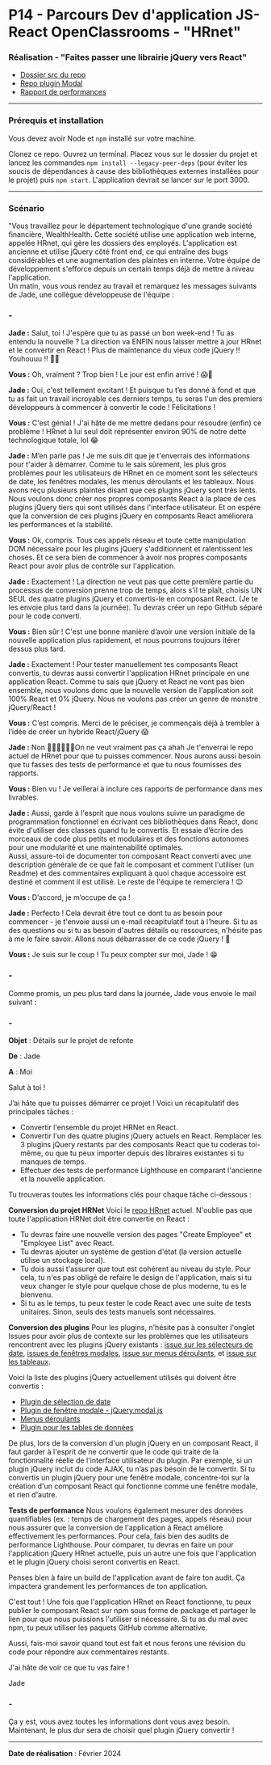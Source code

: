 ﻿# P14 - Parcours Dev d'application JS-React OpenClassrooms - "HRnet"

### Réalisation - "Faites passer une librairie jQuery vers React"

- [Dossier src du repo](https://github.com/barthRachel/hrnet)
- [Repo plugin Modal](https://github.com/barthRachel/ModalComponent)
- [Rapport de performances](https://github.com/barthRachel/hrnet/blob/main/rapport_performances.pdf)

---

### Prérequis et installation 

Vous devez avoir Node et `npm` installé sur votre machine.

Clonez ce repo. Ouvrez un terminal. Placez vous sur le dossier du projet et lancez les commandes `npm install --legacy-peer-deps` (pour éviter les soucis de dépendances à cause des bibliothèques externes installées pour le projet) puis `npm start`. L'application devrait se lancer sur le port 3000.

---

### Scénario

"Vous travaillez pour le département technologique d'une grande société financière, WealthHealth.
Cette société utilise une application web interne, appelée HRnet, qui gère les dossiers des employés. L'application est ancienne et utilise jQuery côté front end, ce qui entraîne des bugs considérables et une augmentation des plaintes en interne. Votre équipe de développement s'efforce depuis un certain temps déjà de mettre à niveau l'application.  
Un matin, vous vous rendez au travail et remarquez les messages suivants de Jade, une collègue développeuse de l'équipe :

### -

**Jade :** Salut, toi ! J'espère que tu as passé un bon week-end ! Tu as entendu la nouvelle ? La direction va ENFIN nous laisser mettre à jour HRnet et le convertir en React ! Plus de maintenance du vieux code jQuery !! Youhouuu !! 🎉😁

**Vous :** Oh, vraiment ? Trop bien ! Le jour est enfin arrivé ! 😱💃

**Jade :** Oui, c'est tellement excitant ! Et puisque tu t’es donné à fond et que tu as fait un travail incroyable ces derniers temps, tu seras l'un des premiers développeurs à commencer à convertir le code ! Félicitations ! 

**Vous :** C'est génial ! J'ai hâte de me mettre dedans pour résoudre (enfin) ce problème ! HRnet à lui seul doit représenter environ 90% de notre dette technologique totale, lol 😂

**Jade :** M’en parle pas ! Je me suis dit que je t'enverrais des informations pour t'aider à démarrer. Comme tu le sais sûrement, les plus gros problèmes pour les utilisateurs de HRnet en ce moment sont les sélecteurs de date, les fenêtres modales, les menus déroulants et les tableaux. Nous avons reçu plusieurs plaintes disant que ces plugins jQuery sont très lents.  
Nous voulons donc créer nos propres composants React à la place de ces plugins jQuery tiers qui sont utilisés dans l'interface utilisateur. Et on espère que la conversion de ces plugins jQuery en composants React améliorera les performances et la stabilité.  

**Vous :** Ok, compris. Tous ces appels réseau et toute cette manipulation DOM nécessaire pour les plugins jQuery s'additionnent et ralentissent les choses. Et ce sera bien de commencer à avoir nos propres composants React pour avoir plus de contrôle sur l'application. 

**Jade :** Exactement ! La direction ne veut pas que cette première partie du processus de conversion prenne trop de temps, alors s'il te plaît, choisis UN SEUL des quatre plugins jQuery et convertis-le en composant React. (Je te les envoie plus tard dans la journée). Tu devras créer un repo GitHub séparé pour le code converti. 

**Vous :** Bien sûr ! C'est une bonne manière  d’avoir une version initiale de la nouvelle application plus rapidement, et nous pourrons toujours itérer dessus plus tard.  

**Jade :** Exactement ! Pour tester manuellement tes composants React convertis, tu devras aussi convertir l'application HRnet principale en une application React.  Comme tu sais que jQuery et React ne vont pas bien ensemble, nous voulons donc que la nouvelle version de l'application soit 100% React et 0% jQuery. Nous ne voulons pas créer un genre de monstre jQuery/React !  

**Vous :** C’est compris. Merci de le préciser, je commençais déjà à trembler à l’idée de créer un hybride React/jQuery 😱 

**Jade :** Non 🙅🏽‍♂️🙅🏽‍♂️On ne veut vraiment pas ça ahah 
Je t'enverrai le repo actuel de HRnet pour que tu puisses commencer. Nous aurons aussi besoin que tu fasses des tests de performance et que tu nous fournisses des rapports. 

**Vous :** Bien vu ! Je veillerai à inclure ces rapports de performance dans mes livrables. 

**Jade :** Aussi, garde à l'esprit que nous voulons suivre un paradigme de programmation fonctionnel en écrivant ces bibliothèques dans React, donc évite d'utiliser des classes quand tu le convertis. Et essaie d’écrire des morceaux de code plus petits et modulaires et des fonctions autonomes pour une modularité et une maintenabilité optimales.  
Aussi, assure-toi de documenter ton composant React converti avec une description générale de ce que fait le composant et comment l'utiliser (un Readme) et des commentaires expliquant à quoi chaque accessoire est destiné et comment il est utilisé. Le reste de l'équipe te remerciera ! 😉 

**Vous :** D’accord, je m’occupe de ça ! 

**Jade :** Perfecto ! Cela devrait être tout ce dont tu as besoin pour commencer - je t'envoie aussi un e-mail récapitulatif  tout à l’heure. Si tu as des questions ou si tu as besoin d'autres détails ou ressources, n'hésite pas à me le faire savoir. Allons nous débarrasser de ce code jQuery ! 🎉 

**Vous :** Je suis sur le coup ! Tu peux compter sur moi, Jade ! 😁

### -

Comme promis, un peu plus tard dans la journée, Jade vous envoie le mail suivant : 

### - 

**Objet** : Détails sur le projet de refonte

**De** : Jade

**A** : Moi

Salut à toi ! 

J’ai hâte que tu puisses démarrer ce projet ! Voici un récapitulatif des principales tâches : 

- Convertir l'ensemble du projet HRNet en React. 
- Convertir l'un des quatre plugins jQuery actuels en React. Remplacer les 3 plugins jQuery restants par des composants React que tu coderas toi-même, ou que tu peux importer depuis des libraires existantes si tu manques de temps. 
- Effectuer des tests de performance Lighthouse en comparant l'ancienne et la nouvelle application. 

Tu trouveras toutes les informations clés pour chaque tâche ci-dessous : 

**Conversion du projet HRNet** 
Voici le [repo HRnet](https://github.com/OpenClassrooms-Student-Center/P12_Front-end) actuel. N'oublie pas que toute l'application HRNet doit être convertie en React : 

- Tu devras faire une nouvelle version des pages "Create Employee" et "Employee List" avec React.
- Tu devras ajouter un système de gestion d'état (la version actuelle utilise un stockage local).
- Tu dois aussi t'assurer que tout est cohérent au niveau du style. Pour cela, tu n'es pas obligé de refaire le design de l'application, mais si tu veux changer le style pour quelque chose de plus moderne, tu es le bienvenu.  
- Si tu as le temps, tu peux tester le code React avec une suite de tests unitaires. Sinon, seuls des tests manuels sont nécessaires. 

**Conversion des plugins**
Pour les plugins, n'hésite pas à consulter l'onglet Issues pour avoir plus de contexte sur les problèmes que les utilisateurs rencontrent avec les plugins jQuery existants : [issue sur les sélecteurs de date](https://github.com/OpenClassrooms-Student-Center/P12_Front-end/issues/1), [issues de fenêtres modales](https://github.com/OpenClassrooms-Student-Center/P12_Front-end/issues/3), [issue sur menus déroulants](https://github.com/OpenClassrooms-Student-Center/P12_Front-end/issues/4), et [issue sur les tableaux](https://github.com/OpenClassrooms-Student-Center/P12_Front-end/issues/2). 

Voici la liste des plugins jQuery actuellement utilisés qui doivent être convertis : 

- [Plugin de sélection de date](https://github.com/xdan/datetimepicker)
- [Plugin de fenêtre modale - jQuery.modal.js](https://github.com/kylefox/jquery-modal)
- [Menus déroulants](https://github.com/jquery/jquery-ui/blob/main/ui/widgets/selectmenu.js)
- [Plugin pour les tables de données](https://github.com/DataTables/DataTables)

De plus, lors de la conversion d'un plugin jQuery en un composant React, il faut garder à l'esprit de ne convertir que le code qui traite de la fonctionnalité réelle de l'interface utilisateur du plugin. Par exemple, si un plugin jQuery inclut du code AJAX, tu n’as pas besoin de le convertir. Si tu convertis un plugin jQuery pour une fenêtre modale, concentre-toi sur la création d'un composant React qui fonctionne comme une fenêtre modale, et rien d'autre.

**Tests de performance**
Nous voulons également mesurer des données quantifiables (ex. : temps de chargement des pages, appels réseau) pour nous assurer que la conversion de l'application à React améliore effectivement les performances. Pour cela, fais bien des audits de performance Lighthouse. Pour comparer, tu devras en faire un pour l'application jQuery HRnet actuelle, puis un autre une fois que l'application et le plugin jQuery choisi seront convertis en React.

Penses bien à faire un build de l'application avant de faire ton audit. Ça impactera grandement les performances de ton application.

C'est tout ! Une fois que l'application HRnet en React fonctionne, tu peux publier le composant React sur npm sous forme de package et partager le lien pour que nous puissions l'utiliser si nécessaire. Si tu as du mal avec npm, tu peux utiliser les paquets GitHub comme alternative.

Aussi, fais-moi savoir quand tout est fait et nous ferons une révision du code pour répondre aux commentaires restants.

J'ai hâte de voir ce que tu vas faire ! 

Jade
### -

Ça y est, vous avez toutes les informations dont vous avez besoin. Maintenant, le plus dur sera de choisir quel plugin jQuery convertir !

---

**Date de réalisation** : Février 2024

